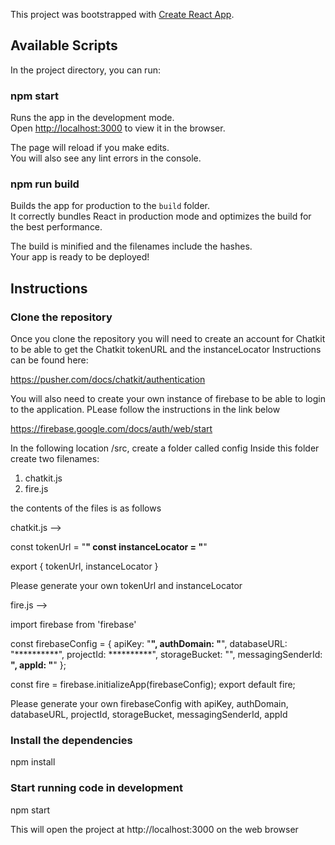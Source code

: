 This project was bootstrapped with [Create React App](https://github.com/facebook/create-react-app).

## Available Scripts

In the project directory, you can run:

### npm start

Runs the app in the development mode.<br>
Open [http://localhost:3000](http://localhost:3000) to view it in the browser.

The page will reload if you make edits.<br>
You will also see any lint errors in the console.


### npm run build

Builds the app for production to the `build` folder.<br>
It correctly bundles React in production mode and optimizes the build for the best performance.

The build is minified and the filenames include the hashes.<br>
Your app is ready to be deployed!

## Instructions

### Clone the repository

Once you clone the repository you will need to create an account for Chatkit to be able to get the Chatkit tokenURL and the instanceLocator
Instructions can be found here:

https://pusher.com/docs/chatkit/authentication

You will also need to create your own instance of firebase to be able to login to the application. PLease follow the instructions in the link below

https://firebase.google.com/docs/auth/web/start

In the following location /src, create a folder called config
Inside this folder create two filenames:

1. chatkit.js
2. fire.js

the contents of the files is as follows

chatkit.js -->

const tokenUrl = "**********"
const instanceLocator = "**********"

export { tokenUrl, instanceLocator }

Please generate your own tokenUrl and instanceLocator

fire.js -->

import firebase from 'firebase'

const firebaseConfig = {
    apiKey: "**********",
    authDomain: "**********",
    databaseURL: "**********",
    projectId: **********",
    storageBucket: "",
    messagingSenderId: **********",
    appId: "**********"
  };

const fire = firebase.initializeApp(firebaseConfig);
export default fire;

Please generate your own firebaseConfig with apiKey, authDomain, databaseURL, projectId, storageBucket, messagingSenderId, appId

### Install the dependencies

npm install

### Start running code in development

npm start

This will open the project at http://localhost:3000 on the web browser
